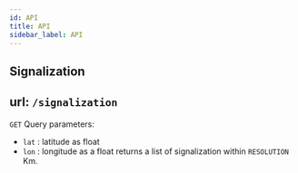 ```yaml
---
id: API
title: API
sidebar_label: API
---
```


## Signalization
url: `/signalization`
---
`GET` 
Query parameters: 
- `lat` : latitude as float 
- `lon` : longitude as a float
returns a list of signalization within `RESOLUTION` Km.
  
